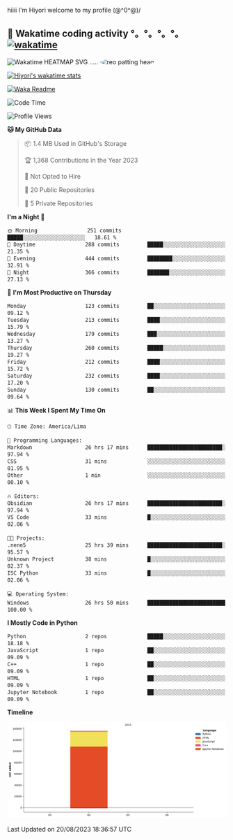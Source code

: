 hiiii I'm Hiyori welcome to my profile \(@^0^@)/

## 🦄 Wakatime coding activity °。°。°。°。[![wakatime](https://wakatime.com/badge/user/49dba2c5-26e1-43a7-9d07-e0f8613d1227.svg)](https://wakatime.com/@49dba2c5-26e1-43a7-9d07-e0f8613d1227) 
<img src="https://wakatime.com/share/@ziajoriii7/ef87015d-57e0-4afb-bb56-1a99a24ea312.svg" width="600" alt="Wakatime HEATMAP SVG"/> ..... <img src="https://i.postimg.cc/RFM2CQFY/reo-patting.webp" alt="reo patting head" width="200" style="border-radius: 50%;">

 [![Hiyori's wakatime stats](https://github-readme-stats.vercel.app/api/wakatime?username=ziajoriii7&theme=buefy&range=last_year&is_including_today=true&layout=compact&hide=markdown)](https://github.com/anuraghazra/github-readme-stats)
 

[![Waka Readme](https://github.com/hiyorijl/hiyorijl/actions/workflows/Waka%20Readme.yml/badge.svg)](https://github.com/hiyorijl/hiyorijl/actions/workflows/Waka%20Readme.yml)

<!--START_SECTION:waka-->
![Code Time](http://img.shields.io/badge/Code%20Time-318%20hrs%2057%20mins-blue)

![Profile Views](http://img.shields.io/badge/Profile%20Views-0-blue)

**🐱 My GitHub Data** 

> 📦 1.4 MB Used in GitHub's Storage 
 > 
> 🏆 1,368 Contributions in the Year 2023
 > 
> 🚫 Not Opted to Hire
 > 
> 📜 20 Public Repositories 
 > 
> 🔑 5 Private Repositories 
 > 
**I'm a Night 🦉** 

```text
🌞 Morning                251 commits         █████░░░░░░░░░░░░░░░░░░░░   18.61 % 
🌆 Daytime                288 commits         █████░░░░░░░░░░░░░░░░░░░░   21.35 % 
🌃 Evening                444 commits         ████████░░░░░░░░░░░░░░░░░   32.91 % 
🌙 Night                  366 commits         ███████░░░░░░░░░░░░░░░░░░   27.13 % 
```
📅 **I'm Most Productive on Thursday** 

```text
Monday                   123 commits         ██░░░░░░░░░░░░░░░░░░░░░░░   09.12 % 
Tuesday                  213 commits         ████░░░░░░░░░░░░░░░░░░░░░   15.79 % 
Wednesday                179 commits         ███░░░░░░░░░░░░░░░░░░░░░░   13.27 % 
Thursday                 260 commits         █████░░░░░░░░░░░░░░░░░░░░   19.27 % 
Friday                   212 commits         ████░░░░░░░░░░░░░░░░░░░░░   15.72 % 
Saturday                 232 commits         ████░░░░░░░░░░░░░░░░░░░░░   17.20 % 
Sunday                   130 commits         ██░░░░░░░░░░░░░░░░░░░░░░░   09.64 % 
```


📊 **This Week I Spent My Time On** 

```text
🕑︎ Time Zone: America/Lima

💬 Programming Languages: 
Markdown                 26 hrs 17 mins      ████████████████████████░   97.94 % 
CSS                      31 mins             ░░░░░░░░░░░░░░░░░░░░░░░░░   01.95 % 
Other                    1 min               ░░░░░░░░░░░░░░░░░░░░░░░░░   00.10 % 

🔥 Editors: 
Obsidian                 26 hrs 17 mins      ████████████████████████░   97.94 % 
VS Code                  33 mins             █░░░░░░░░░░░░░░░░░░░░░░░░   02.06 % 

🐱‍💻 Projects: 
.nene5                   25 hrs 39 mins      ████████████████████████░   95.57 % 
Unknown Project          38 mins             █░░░░░░░░░░░░░░░░░░░░░░░░   02.37 % 
ISC Python               33 mins             █░░░░░░░░░░░░░░░░░░░░░░░░   02.06 % 

💻 Operating System: 
Windows                  26 hrs 50 mins      █████████████████████████   100.00 % 
```

**I Mostly Code in Python** 

```text
Python                   2 repos             █████░░░░░░░░░░░░░░░░░░░░   18.18 % 
JavaScript               1 repo              ██░░░░░░░░░░░░░░░░░░░░░░░   09.09 % 
C++                      1 repo              ██░░░░░░░░░░░░░░░░░░░░░░░   09.09 % 
HTML                     1 repo              ██░░░░░░░░░░░░░░░░░░░░░░░   09.09 % 
Jupyter Notebook         1 repo              ██░░░░░░░░░░░░░░░░░░░░░░░   09.09 % 
```



**Timeline**

![Lines of Code chart](https://raw.githubusercontent.com/hiyorijl/hiyorijl/main/assets/bar_graph.png)


 Last Updated on 20/08/2023 18:36:57 UTC
<!--END_SECTION:waka-->
